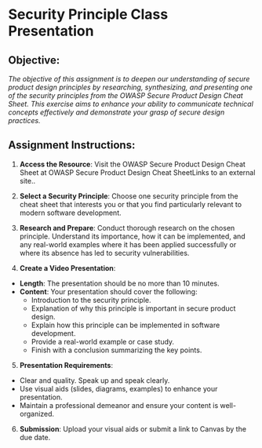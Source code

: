 # Security Principle Class Presentation

## Objective:
_The objective of this assignment is to deepen our understanding of secure product design principles by researching, synthesizing, and presenting one of the security principles from the OWASP Secure Product Design Cheat Sheet. This exercise aims to enhance your ability to communicate technical concepts effectively and demonstrate your grasp of secure design practices._

## Assignment Instructions:
1. **Access the Resource**: Visit the OWASP Secure Product Design Cheat Sheet at OWASP Secure Product Design Cheat SheetLinks to an external site..

2. **Select a Security Principle**: Choose one security principle from the cheat sheet that interests you or that you find particularly relevant to modern software development.

3. **Research and Prepare**: Conduct thorough research on the chosen principle. Understand its importance, how it can be implemented, and any real-world examples where it has been applied successfully or where its absence has led to security vulnerabilities.

4. **Create a Video Presentation**:

- **Length**: The presentation should be no more than 10 minutes.
- **Content**: Your presentation should cover the following:
  - Introduction to the security principle.
  - Explanation of why this principle is important in secure product design.
  - Explain how this principle can be implemented in software development.
  - Provide a real-world example or case study.
  - Finish with a conclusion summarizing the key points.

5. **Presentation Requirements**:

- Clear and quality. Speak up and speak clearly.
- Use visual aids (slides, diagrams, examples) to enhance your presentation.
- Maintain a professional demeanor and ensure your content is well-organized.

6. **Submission**: Upload your visual aids or submit a link to Canvas by the due date.

